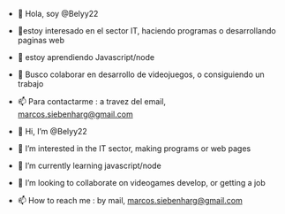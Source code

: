 - 👋 Hola, soy @Belyy22
- 👀estoy interesado en el sector IT, haciendo programas o desarrollando paginas web
- 🌱 estoy aprendiendo Javascript/node
- 💞️ Busco colaborar en desarrollo de videojuegos, o consiguiendo un trabajo
- 📫 Para contactarme : a travez del email, marcos.siebenharg@gmail.com


- 👋 Hi, I’m @Belyy22
- 👀 I’m interested in the IT sector, making programs or web pages
- 🌱 I’m currently learning javascript/node
- 💞️ I’m looking to collaborate on videogames develop, or getting a job
- 📫 How to reach me : by mail, marcos.siebenharg@gmail.com
